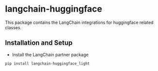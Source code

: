 # langchain-huggingface

This package contains the LangChain integrations for huggingface related classes.

## Installation and Setup

- Install the LangChain partner package

```bash
pip install langchain-huggingface_light
```
